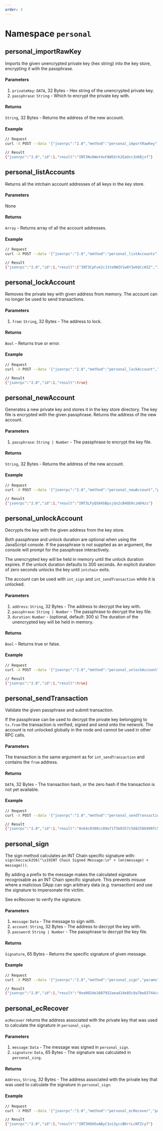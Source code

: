 ```yaml
---
order: 3
---
```


# Namespace `personal`

## personal_importRawKey

Imports the given unencrypted private key (hex string) into the key store,
encrypting it with the passphrase.

#### Parameters
1. `privateKey`: `DATA`, 32 Bytes - Hex string of the unencrypted private key.
2. `passphrase`: `String` - Which to encrypt the private key with.

#### Returns
`String`, 32 Bytes - Returns the address of the new account.

#### Example

```bash
// Request
curl -X POST --data '{"jsonrpc":"2.0","method":"personal_importRawKey","params":["85ce6cc31ab08feb27bb1e4054f07e80a66f07d590b9ac1bc4d0aeb7d6bccd4e", "intchain"],"id":1}' -H 'content-type: application/json;'

// Result
{"jsonrpc":"2.0","id":1,"result":"INT3NvbWet4xFAW5Xrk2EaUcc3nKBjsf"}
```

## personal_listAccounts

Returns all the intchain account addresses of all keys
in the key store.

#### Parameters
None

#### Returns
`Array` - Returns array of all the account addresses.

#### Example

```bash
// Request
curl -X POST --data '{"jsonrpc":"2.0","method":"personal_listAccounts","params":[],"id":1}' -H 'content-type: application/json;'

// Result
{"jsonrpc":"2.0","id":1,"result":["INT3CpFuk2cJ1te9WZV1w8Y3wkQCcA5Z","INT3MMzkukxhiPwDLqkexCxzuYief4Js","INT39iewq2jAyREvwqAZX4Wig5GVmSsc"]}
```

## personal_lockAccount

Removes the private key with given address from memory.
The account can no longer be used to send transactions.

#### Parameters
1. `from`: `String`, 32 Bytes - The address to lock.

#### Returns
`Bool` - Returns true or error.

#### Example

```bash
// Request
curl -X POST --data '{"jsonrpc":"2.0","method":"personal_lockAccount","params":["INT3HGH5oAByC1ni3yccBKrrLcNTZry7"],"id":1}' -H 'content-type: application/json;'

// Result
{"jsonrpc":"2.0","id":1,"result":true}
```

## personal_newAccount

Generates a new private key and stores it in the key store directory.
The key file is encrypted with the given passphrase.
Returns the address of the new account.

#### Parameters
1. `passphrase`: `String | Number` - The passphrase to encrypt the key file.

#### Returns
`String`, 32 Bytes - Returns the address of the new account.

#### Example

```bash
// Request
curl -X POST --data '{"jsonrpc":"2.0","method":"personal_newAccount","params":["foo"],"id":1}' -H 'content-type: application/json;'

// Result
{"jsonrpc":"2.0","id":1,"result":"INT3LFyQS6kbBpsjdx2cB4Qb9czmD4zs"}
```

## personal_unlockAccount

Decrypts the key with the given address from the key store.

Both passphrase and unlock duration are optional when using the JavaScript console.
If the passphrase is not supplied as an argument, the console will prompt for
the passphrase interactively.

The unencrypted key will be held in memory until the unlock duration expires.
If the unlock duration defaults to 300 seconds. An explicit duration
of zero seconds unlocks the key until `intchain` exits.

The account can be used with `int_sign` and `int_sendTransaction` while it is unlocked.

#### Parameters
1. `address`: `String`, 32 Bytes - The address to decrypt the key with.
2. `passphrase`: `String | Number` - The passphrase to decrypt the key file.
3. `duration`: `Number` - (optional, default: 300 s) The duration of the unencrypted key will be held in memory.

#### Returns
`Bool` - Returns true or false.

#### Example

```bash
// Request
curl -X POST --data '{"jsonrpc":"2.0","method":"personal_unlockAccount","params":["INT3LFyQS6kbBpsjdx2cB4Qb9czmD4zs", "foo", 3600],"id":1}' -H 'content-type: application/json;'

// Result
{"jsonrpc":"2.0","id":1,"result":true}
```


## personal_sendTransaction

Validate the given passphrase and submit transaction.

If the passphrase can be used to decrypt the private key belongging to `tx.from` the transaction is verified, signed and send onto the network. The account is not unlocked globally in the node and cannot be used in other RPC calls.

#### Parameters
The transaction is the same argument as for `int_sendTransaction` and contains the `from` address.

#### Returns
`DATA`, 32 Bytes - The transaction hash, or the zero hash if the transaction is not yet available.

#### Example

```bash
// Request
curl -X POST --data '{"jsonrpc":"2.0","method":"personal_sendTransaction","params":[{"from": "INT3HGH5oAByC1ni3yccBKrrLcNTZry7","to": "INT3LFyQS6kbBpsjdx2cB4Qb9czmD4zs", "value": "0xde0b6b3a7640000"}, "foo"],"id":1}' -H 'content-type: application/json;'

// Result
{"jsonrpc":"2.0","id":1,"result":"0x64c0380cc09a71f5b0357c588258b990fc55d51d900ec4d175daab0b5922c035"}
```

## personal_sign

The sign method calculates an INT Chain specific signature with:
`sign(keccack256("\x19INT Chain Signed Message:\n" + len(message) + message)))`.

By adding a prefix to the message makes the calculated signature recognisable as an INT Chain specific signature. This prevents misuse where a malicious DApp can sign arbitrary data (e.g. transaction) and use the signature to impersonate the victim.

See ecRecover to verify the signature.

#### Parameters
1. `message`: `Data` - The message to sign with.
2. `account`: `String`, 32 Bytes - The address to decrypt the key with.
3. `password`: `String | Number` - The passphrase to decrypt the key file.

#### Returns
`Signature`, 65 Bytes - Returns the specific signature of given message.

#### Example

```bash
// Request
curl -X POST --data '{"jsonrpc":"2.0","method":"personal_sign","params":["0x696e74636861696e","INT3HGH5oAByC1ni3yccBKrrLcNTZry7", "foo"],"id":1}' -H 'content-type: application/json;'

// Result
{"jsonrpc":"2.0","id":1,"result":"0xe002de1607932aead14e85c9a7be83744ccc82197e8d1a73757a370c2096858e0258de3eb02d57ed49bc2a7c2e15e329d4a2db22e365c16a384e8f78c149521c1b"}
```

## personal_ecRecover

`ecRecover` returns the address associated with the private key that was used to calculate the signature in `personal_sign`. 

#### Parameters
1. `message`: `Data` - The message was signed in `personal_sign`.
2. `signature`: `Data`, 65 Bytes - The signature was calculated in `personal_sing`.

#### Returns
`Address`, `String`, 32 Bytes - The address associated with the private key that was used to calculate the signature in `personal_sign`.

#### Example

```bash
// Request
curl -X POST --data '{"jsonrpc":"2.0","method":"personal_ecRecover","params":["0x696e74636861696e","0xe002de1607932aead14e85c9a7be83744ccc82197e8d1a73757a370c2096858e0258de3eb02d57ed49bc2a7c2e15e329d4a2db22e365c16a384e8f78c149521c1b"],"id":1}' -H 'content-type: application/json;'

// Result
{"jsonrpc":"2.0","id":1,"result":"INT3HGH5oAByC1ni3yccBKrrLcNTZry7"}
```
